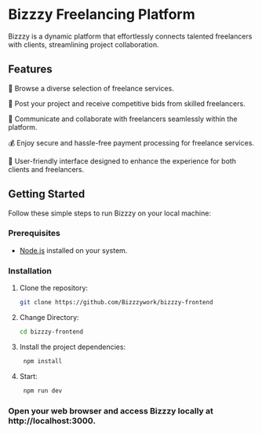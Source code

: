 # Bizzzy Freelancing Platform

Bizzzy is a dynamic platform that effortlessly connects talented freelancers with clients, streamlining project collaboration.

## Features

🚀 Browse a diverse selection of freelance services.

📝 Post your project and receive competitive bids from skilled freelancers.

💬 Communicate and collaborate with freelancers seamlessly within the platform.

💰 Enjoy secure and hassle-free payment processing for freelance services.

🌟 User-friendly interface designed to enhance the experience for both clients and freelancers.

## Getting Started

Follow these simple steps to run Bizzzy on your local machine:

### Prerequisites

- [Node.js](https://nodejs.org/) installed on your system.

### Installation

1. Clone the repository:

   ```bash
   git clone https://github.com/Bizzzywork/bizzzy-frontend

2. Change Directory:

   ```bash
   cd bizzzy-frontend

3. Install the project dependencies:

   ```bash
    npm install

4. Start:

   ```bash
    npm run dev

### Open your web browser and access Bizzzy locally at http://localhost:3000.




